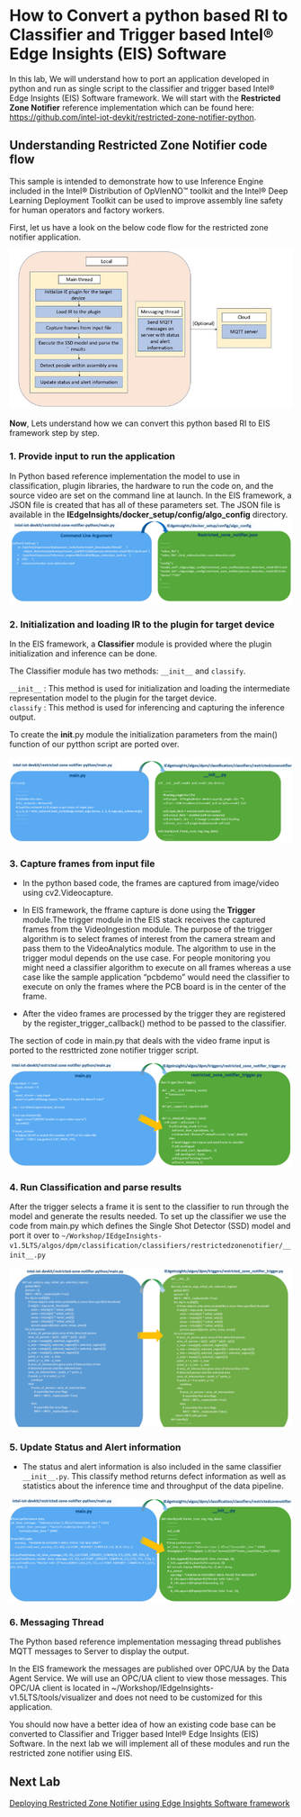 # How to Convert a python based RI to Classifier and Trigger based Intel® Edge Insights (EIS) Software

In this lab, We will understand how to port an application developed in python and run as single script to the classifier and trigger based Intel® Edge Insights (EIS) Software framework. We will start with the **Restricted Zone Notifier** reference implementation which can be found here: https://github.com/intel-iot-devkit/restricted-zone-notifier-python.

## Understanding Restricted Zone Notifier code flow
This sample is intended to demonstrate how to use Inference Engine included in the Intel® Distribution of OpVIenNO™ toolkit and the Intel® Deep Learning Deployment Toolkit can be used to improve assembly line safety for human operators and factory workers.

First, let us have a look on the below code flow for the restricted zone notifier application.

![](images/flowchart.jpg)

**Now**, Lets understand how we can convert this python based RI to EIS framework step by step.

### 1. Provide input to run the application

In Python based reference implementation the model to use in classification, plugin libraries, the hardware to run the code on, and the source video are set on the command line at launch. In the EIS framework, a JSON file is created that has all of these parameters set. The JSON file is available in the **IEdgeInsights/docker_setup/config/algo_config** directory.
![](images/rzn_input.png)


### 2. Initialization and loading IR to the plugin for target device

  In the EIS framework, a **Classifier** module is provided where the plugin initialization and inference can be done.

  The Classifier module has two methods: `__init__` and `classify`.

  `__init__`  : This method is used for initialization and loading the intermediate representation model to the plugin for the target device.  
  `classify` : This method is used for inferencing and capturing the inference output.
  
To create the __init__.py module the initialization parameters from the main() function of our pytthon script are ported over. 
  
![](images/rzn_initialization.png)

### 3. Capture frames from input file
- In the python based code, the  frames are captured from image/video using cv2.Videocapture.


- In EIS framework, the fframe capture is done using the **Trigger** module.The trigger module in the EIS stack receives the captured frames from the VideoIngestion module. The purpose of the trigger algorithm is to select frames of interest from the camera stream and pass them to the VideoAnalytics module. The algorithm to use in the trigger modul depends on the use case. For people monitoring you might need a classifier algorithm to execute on all frames whereas a use case like the sample application “pcbdemo” would need the classifier to execute on only the frames where the PCB board is in the center of the frame.

- After the video frames are processed by the trigger they are registered by the register_trigger_callback() method to be passed to the classifier. 

The section of code in main.py that deals with the video frame input is ported to the resttricted zone notifier trigger script.

![](images/rzn_trigger.png)

### 4. Run Classification and parse results

After the trigger selects a frame it is sent to the classifier to run through the model and generate the results needed.
To set up the classifier we use the code from main.py which defines the Single Shot Detector (SSD) model and port it over to `~/Workshop/IEdgeInsights-v1.5LTS/algos/dpm/classification/classifiers/restrictedzonenotifier/__init__.py` 

![](images/rzn_ssd_out.png)

### 5. Update Status and Alert information
- The status and alert information is also included in the same classifier `__init__.py`. This classify method returns defect information as well as statistics about the inference time and throughput of the data pipeline.

![](images/rzn_output.png)

### 6. Messaging Thread
The Python based reference implementation messaging thread publishes MQTT messages to Server to display the output.

In the EIS framework the messages are published over OPC/UA by the Data Agent Service. We will use an OPC/UA client to view those messages. This OPC/UA client is located in ~/Workshop/IEdgeInsights-v1.5LTS/tools/visualizer and does not need to be customized for this application.  

You should now have a better idea of how an existing code base can be converted to Classifier and Trigger based Intel® Edge Insights (EIS) Software. In the next lab we will implement all of these modules and run the restricted zone notifier using EIS.

## Next Lab
[Deploying Restricted Zone Notifier using Edge Insights Software framework](./lab_restricted_zone_notifier.md)
